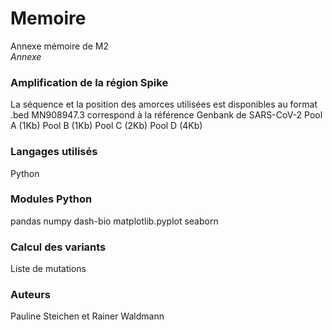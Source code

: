 # Memoire
Annexe mémoire de M2  
*Annexe*

### Amplification de la région Spike
La séquence et la position des amorces utilisées est disponibles au format .bed
MN908947.3 correspond à la référence Genbank de SARS-CoV-2
Pool A (1Kb)
Pool B (1Kb)
Pool C (2Kb)
Pool D (4Kb)

### Langages utilisés
Python
### Modules Python
pandas
numpy
dash-bio
matplotlib.pyplot
seaborn

### Calcul des variants
Liste de mutations 

### Auteurs
Pauline Steichen et Rainer Waldmann

